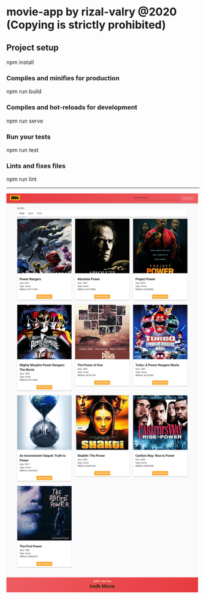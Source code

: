 # movie-app by rizal-valry @2020 (Copying is strictly prohibited)

## Project setup
npm install

### Compiles and minifies for production
npm run build

### Compiles and hot-reloads for development
npm run serve

### Run your tests
npm run test

### Lints and fixes files
npm run lint

<hr>
<img src="imdb-movie.png" width=500>